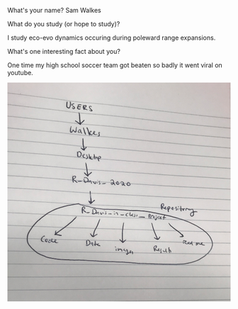 
What's your name? 
Sam Walkes 

What do you study (or hope to study)?

I study eco-evo dynamics occuring during poleward range expansions. 

What's one interesting fact about you? 

One time my high school soccer team got beaten so badly it went viral on youtube. 

![File Path Image](images/file_path.png)




